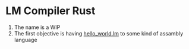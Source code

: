 # LM Compiler Rust

1. The name is a WIP
2. The first objective is having [hello_world.lm](./examples/hello_world.lm) to some kind of assambly language
